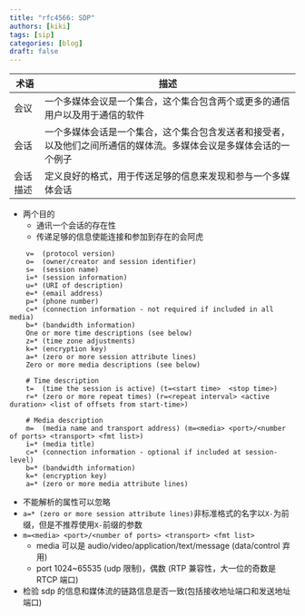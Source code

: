 ```yaml
---
title: "rfc4566: SDP"
authors: [kiki]
tags: [sip]
categories: [blog]
draft: false
---
```


术语 | 描述
--- | ---
会议 | 一个多媒体会议是一个集合，这个集合包含两个或更多的通信用户以及用于通信的软件
会话 | 一个多媒体会话是一个集合，这个集合包含发送者和接受者，以及他们之间所通信的媒体流。多媒体会议是多媒体会话的一个例子
会话描述 | 定义良好的格式，用于传送足够的信息来发现和参与一个多媒体会话

- 两个目的
  - 通讯一个会话的存在性
  - 传递足够的信息使能连接和参加到存在的会阿虎

```text
    v=  (protocol version)
    o=  (owner/creator and session identifier)
    s=  (session name)
    i=* (session information)
    u=* (URI of description)
    e=* (email address)
    p=* (phone number)
    c=* (connection information - not required if included in all media)
    b=* (bandwidth information)
    One or more time descriptions (see below)
    z=* (time zone adjustments)
    k=* (encryption key)
    a=* (zero or more session attribute lines)
    Zero or more media descriptions (see below)

    # Time description
    t=  (time the session is active) (t=<start time>  <stop time>)
    r=* (zero or more repeat times) (r=<repeat interval> <active duration> <list of offsets from start-time>)

    # Media description
    m=  (media name and transport address) (m=<media> <port>/<number of ports> <transport> <fmt list>)
    i=* (media title)
    c=* (connection information - optional if included at session-level)
    b=* (bandwidth information)
    k=* (encryption key)
    a=* (zero or more media attribute lines)
```

- 不能解析的属性可以忽略
- `a=* (zero or more session attribute lines)`非标准格式的名字以`X-`为前缀，但是不推荐使用`X-`前缀的参数
- `m=<media> <port>/<number of ports> <transport> <fmt list>`
  - media 可以是 audio/video/application/text/message (data/control 弃用)
  - port 1024~65535 (udp 限制)，偶数 (RTP 兼容性，大一位的奇数是 RTCP 端口)
- 检验 sdp 的信息和媒体流的链路信息是否一致(包括接收地址端口和发送地址端口)
